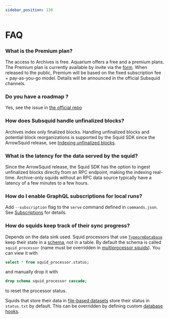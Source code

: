 ```yaml
---
sidebar_position: 130
---
```


# FAQ

### What is the Premium plan?

The access to Archives is free. Aquarium offers a free and a premium plans. The Premium plan is currently available by invite via the [form](https://docs.google.com/forms/d/e/1FAIpQLSchqvWxRhlw7yfBlfiudizLJI9hEfeCEuaSlk3wOcwB1HQf6g/viewform?usp=sf_link). When released to the public, Premium will be based on the fixed subscription fee + pay-as-you-go model. Details will be announced in the official Subsquid channels.

### Do you have a roadmap ?

Yes, see the issue in [the official repo](https://github.com/subsquid/squid-sdk/issues/70)

### How does Subsquid handle unfinalized blocks?

Archives index only finalized blocks. Handling unfinalized blocks and potential block reorganizations is supported by the Squid SDK since the ArrowSquid release, see [Indexing unfinalized blocks](/basics/unfinalized-blocks).

### What is the latency for the data served by the squid? 

Since the ArrowSquid release, the Squid SDK has the option to ingest unfinalized blocks directly from an RPC endpoint, making the indexing real-time. Archive-only squids without an RPC data source typically have a latency of a few minutes to a few hours.

### How do I enable GraphQL subscriptions for local runs?

Add `--subscription` flag to the `serve` command defined in `commands.json`. See [Subscriptions](/graphql-api/subscriptions) for details.

### How do squids keep track of their sync progress?

Depends on the data sink used. Squid processors that use [`TypeormDatabase`](/store/postgres) keep their state in a [schema](https://www.postgresql.org/docs/current/sql-createschema.html), not in a table. By default the schema is called `squid_processor` (name must be overridden in [multiprocessor squids](/basics/multichain)). You can view it with
```sql
select * from squid_processor.status;
```
and manually drop it with
```sql
drop schema squid_processor cascade;
```
to reset the processor status.

Squids that store their data in [file-based datasets](/store/file-store) store their status in `status.txt` by default. This can be overridden by defining custom [database hooks](/store/file-store/overview/#filesystem-syncs-and-dataset-partitioning).
